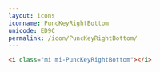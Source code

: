 ```yaml
---
layout: icons
iconname: PuncKeyRightBottom
unicode: ED9C
permalink: /icon/PuncKeyRightBottom/
---
```


``` html
<i class="mi mi-PuncKeyRightBottom"></i>
```
